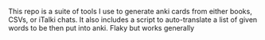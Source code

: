 This repo is a suite of tools I use to generate anki cards from either books, CSVs, or iTalki chats. It also includes a script to auto-translate a list of given words to be then put into anki. Flaky but works generally
